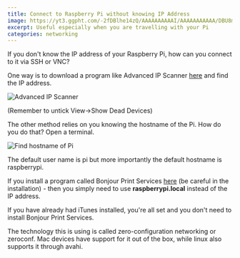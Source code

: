 ```yaml
---
title: Connect to Raspberry Pi without knowing IP Address
image: https://yt3.ggpht.com/-2fDBlhe14zQ/AAAAAAAAAAI/AAAAAAAAAAA/DBU8ml1ysDA/s900-c-k-no-mo-rj-c0xffffff/photo.jpg
excerpt: Useful especially when you are travelling with your Pi 
categories: networking
---
```

If you don't know the IP address of your Raspberry Pi, how can you connect to it via SSH or VNC?

One way is to download a program like Advanced IP Scanner [here](http://filehippo.com/download_advanced_ip_scanner/)
and find the IP address.

![Advanced IP Scanner](https://raw.githubusercontent.com/raspberrypisig/raspberrypisig.github.io/master/assets/images/advancedipscanner.jpg)

(Remember to untick View->Show Dead Devices)

The other method relies on you knowing the hostname of the Pi. How do you do that? Open a terminal.

![Find hostname of Pi](https://raw.githubusercontent.com/raspberrypisig/raspberrypisig.github.io/master/assets/images/hostnamepi.jpg)

The default user name is pi but more importantly the default hostname is raspberrypi.

If you install a program called Bonjour Print Services [here](https://support.apple.com/kb/dl999?locale=en_US) (be careful in the installation) - then
you simply need to use **raspberrypi.local**  instead of the IP address. 

If you have already had iTunes installed, you're all set and you don't need to install Bonjour Print Services.

The technology this is using is called zero-configuration networking or zeroconf. Mac devices have support for it out of the box, while linux also supports it through avahi.


